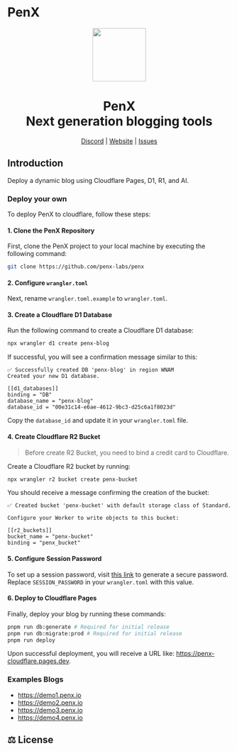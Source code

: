 # PenX

<div align="center">

<a href="https://www.penx.io" alt="PenX Logo">
    <img src="https://www.penx.io/images/logo-512.png" height="120"/></a>

<h1 style="border-bottom: none">
    <b>PenX</b><br />
    Next generation blogging tools
    <br>
</h1>

[Discord](https://discord.gg/nyVpH9njDu) | [Website](https://www.penx.io) | [Issues](https://github.com/penx-lab/penx/issues)

</div>

## Introduction

Deploy a dynamic blog using Cloudflare Pages, D1, R1, and AI.

### Deploy your own

To deploy PenX to cloudflare, follow these steps:

#### 1. Clone the PenX Repository

First, clone the PenX project to your local machine by executing the following command:

```bash
git clone https://github.com/penx-labs/penx
```

#### 2. Configure `wrangler.toml`

Next, rename `wrangler.toml.example` to `wrangler.toml`.

#### 3. Create a Cloudflare D1 Database

Run the following command to create a Cloudflare D1 database:

```bash
npx wrangler d1 create penx-blog
```

If successful, you will see a confirmation message similar to this:

```
✅ Successfully created DB 'penx-blog' in region WNAM
Created your new D1 database.

[[d1_databases]]
binding = "DB"
database_name = "penx-blog"
database_id = "00e31c14-e6ae-4612-9bc3-d25c6a1f8023d"
```

Copy the `database_id` and update it in your `wrangler.toml` file.

#### 4. Create Cloudflare R2 Bucket

> Before create R2 Bucket, you need to bind a credit card to Cloudflare.

Create a Cloudflare R2 bucket by running:

```bash
npx wrangler r2 bucket create penx-bucket
```

You should receive a message confirming the creation of the bucket:

```
✅ Created bucket 'penx-bucket' with default storage class of Standard.

Configure your Worker to write objects to this bucket:

[[r2_buckets]]
bucket_name = "penx-bucket"
binding = "penx_bucket"
```

#### 5. Configure Session Password

To set up a session password, visit [this link](https://generate-secret.vercel.app/64) to generate a secure password. Replace `SESSION_PASSWORD` in your `wrangler.toml` with this value.

#### 6. Deploy to Cloudflare Pages

Finally, deploy your blog by running these commands:

```bash
pnpm run db:generate # Required for initial release
pnpm run db:migrate:prod # Required for initial release
pnpm run deploy
```

Upon successful deployment, you will receive a URL like: https://penx-cloudflare.pages.dev.

### Examples Blogs

- https://demo1.penx.io
- https://demo2.penx.io
- https://demo3.penx.io
- https://demo4.penx.io

## ⚖️ License